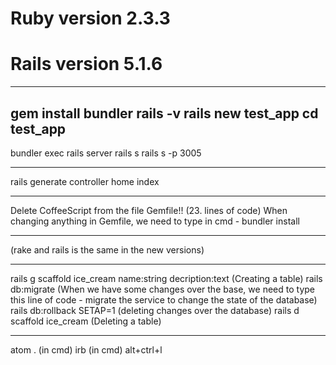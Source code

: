 # Ruby version 2.3.3
# Rails version 5.1.6

---------------------------------------------------
gem install bundler
rails -v
rails new test_app
cd test_app
---------------------------------------------------
bundler exec rails server
rails s
rails s -p 3005

----------------------------------------------------
rails generate controller home index

----------------------------------------------------
Delete CoffeeScript from the file Gemfile!! (23. lines of code)
When changing anything in Gemfile, we need to type in cmd - bundler install

----------------------------------------------------
(rake and rails is the same in the new versions)

----------------------------------------------------
rails g scaffold ice_cream name:string decription:text (Creating a table)
rails db:migrate (When we have some changes over the base, we need to type this line of code - migrate the service to change the state of the database)
rails db:rollback SETAP=1 (deleting changes over the database)
rails d scaffold ice_cream (Deleting a table)

----------------------------------------------------

atom . (in cmd)
irb (in cmd)
alt+ctrl+l
